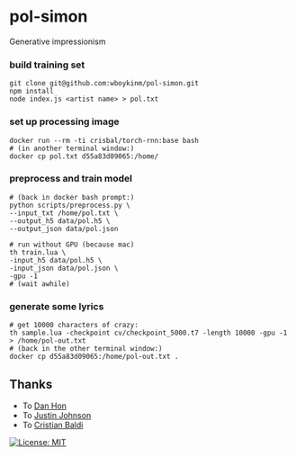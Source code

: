 # pol-simon
Generative impressionism

### build training set
```
git clone git@github.com:wboykinm/pol-simon.git
npm install
node index.js <artist name> > pol.txt
```

### set up processing image
```
docker run --rm -ti crisbal/torch-rnn:base bash
# (in another terminal window:)
docker cp pol.txt d55a83d09065:/home/
```

### preprocess and train model
```
# (back in docker bash prompt:)
python scripts/preprocess.py \
--input_txt /home/pol.txt \
--output_h5 data/pol.h5 \
--output_json data/pol.json

# run without GPU (because mac)
th train.lua \
-input_h5 data/pol.h5 \
-input_json data/pol.json \
-gpu -1
# (wait awhile)
```

### generate some lyrics
```
# get 10000 characters of crazy:
th sample.lua -checkpoint cv/checkpoint_5000.t7 -length 10000 -gpu -1 > /home/pol-out.txt
# (back in the other terminal window:)
docker cp d55a83d09065:/home/pol-out.txt .
```

## Thanks
- To [Dan Hon](https://medium.com/@hondanhon/i-trained-a-neural-net-to-generate-british-placenames-9460e907e4e9)
- To [Justin Johnson](https://github.com/jcjohnson/torch-rnn)
- To [Cristian Baldi](https://github.com/crisbal/docker-torch-rnn)

[![License: MIT](https://img.shields.io/badge/License-MIT-yellow.svg)](https://opensource.org/licenses/MIT)
